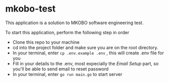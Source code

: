 # mkobo-test
This application is a solution to MKOBO software engineering test.

To start this application, perform the following step in order

- Clone this repo to your machine
- cd into the project folder and make sure you are on the root directory.
- In your terminal, enter `cp .env.example .env` , this will create .env file for you
- Fill in your details to the .env, most expecially the *Email Setup* part, so you'll be able to send email to reset password
- In your terminal, enter `go run main.go` to start server
